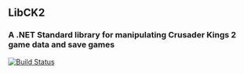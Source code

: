 ## LibCK2
### A .NET Standard library for manipulating Crusader Kings 2 game data and save games

[![Build Status](https://dev.azure.com/scorpdx/LibCK2/_apis/build/status/scorpdx.LibCK2?branchName=master)](https://dev.azure.com/scorpdx/LibCK2/_build/latest?definitionId=1&branchName=master)
